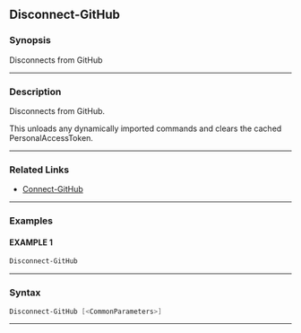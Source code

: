 Disconnect-GitHub
-----------------
### Synopsis
Disconnects from GitHub

---
### Description

Disconnects from GitHub.

This unloads any dynamically imported commands and clears the cached PersonalAccessToken.

---
### Related Links
* [Connect-GitHub](Connect-GitHub.md)



---
### Examples
#### EXAMPLE 1
```PowerShell
Disconnect-GitHub
```

---
### Syntax
```PowerShell
Disconnect-GitHub [<CommonParameters>]
```
---
